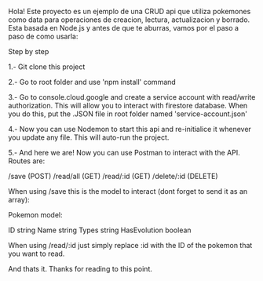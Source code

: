 Hola! Este proyecto es un ejemplo de una CRUD api que utiliza pokemones como data para operaciones de creacion, lectura, actualizacion y borrado. Esta basada en Node.js y antes de que te aburras, vamos por el paso a paso de como usarla:

Step by step

1.- Git clone this project 

2.- Go to root folder and use 'npm install' command

3.- Go to console.cloud.google and create a service account with read/write authorization. This will allow you to interact with firestore database. When you do this, put the .JSON file in root folder named 'service-account.json'

4.- Now you can use Nodemon to start this api and re-initialice it whenever you update any file. This will auto-run the project. 

5.- And here we are! Now you can use Postman to interact with the API. Routes are:

/save (POST)
/read/all (GET)
/read/:id (GET)
/delete/:id (DELETE)

When using /save this is the model to interact (dont forget to send it as an array):

Pokemon model:

ID              string
Name            string
Types           string
HasEvolution    boolean

When using /read/:id just simply replace :id with the ID of the pokemon that you want to read.

And thats it. Thanks for reading to this point.